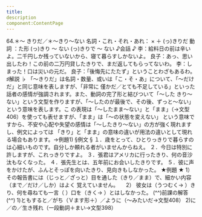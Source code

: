 ```yaml
---
title:
description
component:ContentPage
---
```



64.＊～ きりだ／＊～きり～ない
名詞・これ・それ・あれ： × ＋ (っ)きりだ
動詞 ：た形 (っ)きり ～ ない
(っ)きりで ～ ない
♪会話 ♪
李：給料日の前は辛いよ。二千円しか残っていないから、寝て暮らすしかないよ。 良子：あっ、思い出したわ！この前の二万円貸したきりで、まだ返してもらってないわ。
李：しまった！口は災いの元だ。
良子：「後悔先にたたず」ということわざもあるわ。
♯解説 ♭
「～きりだ」は名詞・数量、或いは「こ・そ・あ」について、「～だけだ」と同じ意味を表しますが、「非常に 僅かだ／とても不足している」といった話者の感情が強調されます。また、動詞の完了形と結びついて「～した きり～ない」という文型を作りますが、「～したのが最後で、その後、ずっと～ない」という意味を表します。こ の表現は「～したまま～ない」と「まま」（→文型406）を使っても表せますが、「まま」は「～の状態を変えない」 という意味ですから、不安や心配や失望の感情は「～したきり～ない」の方が強く現れますし、例文によっては 「きり」と「まま」の意味の違いが用法の違いとして現れる場合もあります。→例題1)
§例文 §
１．歳をとって、ひとりっきりで暮らすのは心細いものです。自分しか頼れる者がいませんからねえ。
２．今日は特別に許しますが、これっきりですよ。
３．張君はアメリカに行ったきり、何の音沙汰もなくなった。
４．張先生とは、五年前にお会いしたきりです。
５．彼に声をかけたが、ふんとそっぽを向いたきり、見向きもしなかった。
★例題 ★
1） その報告書には（じっと／ざっと）目を通した（きり／まま）で、細かい内容（まで／だけ／しか）はよく
覚えていません。    
2） 彼女は（うつむく→ ）きり、何を尋ねても一言（ ）口を（きく→ ）とはしなかった。
(^^)前課の解答(^^)
1)ともすると／がち（Ｖます形＋）／ように（～みたいだ→文型408）
2)に／の／生き残れ（一段動詞＋まい→文型398）
